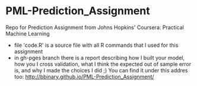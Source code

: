 # PML-Prediction_Assignment
Repo for Prediction Assignment from Johns Hopkins' Coursera: Practical Machine Learning
- file 'code.R' is a source file with all R commands that I used for this assignment
- in gh-pges branch there is a report describing how I built your model, 
how you I cross validation, what I think the expected out of sample error is, and why I made the choices I did ;) You can find it under this addres too:
http://bbinary.github.io/PML-Prediction_Assignment/
